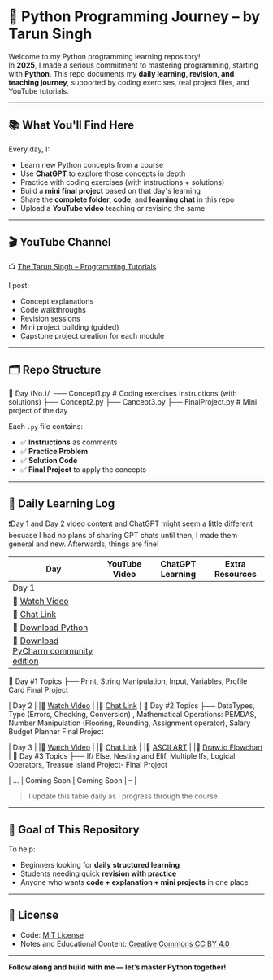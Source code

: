 # 🐍 Python Programming Journey – by Tarun Singh

Welcome to my Python programming learning repository!  
In **2025**, I made a serious commitment to mastering programming, starting with **Python**. This repo documents my **daily learning, revision, and teaching journey**, supported by coding exercises, real project files, and YouTube tutorials.

---

## 📚 What You'll Find Here

Every day, I:
- Learn new Python concepts from a course
- Use **ChatGPT** to explore those concepts in depth
- Practice with coding exercises (with instructions + solutions)
- Build a **mini final project** based on that day's learning
- Share the **complete folder**, **code**, and **learning chat** in this repo
- Upload a **YouTube video** teaching or revising the same

---

## 🎬 YouTube Channel

📺 [The Tarun Singh – Programming Tutorials](https://www.youtube.com/@The_Tarun_Singh)

I post:
- Concept explanations
- Code walkthroughs
- Revision sessions
- Mini project building (guided)
- Capstone project creation for each module

---

## 🗂️ Repo Structure

📁 Day (No.)/
├── Concept1.py # Coding exercises Instructions (with solutions)
├── Concept2.py 
├── Cancept3.py 
├── FinalProject.py # Mini project of the day

Each `.py` file contains:
- ✅ **Instructions** as comments
- ✅ **Practice Problem**
- ✅ **Solution Code**
- ✅ **Final Project** to apply the concepts

---

## 🧠 Daily Learning Log

❗Day 1 and Day 2 video content and ChatGPT might seem a little different becuase I had no plans of sharing GPT chats until then,
  I made them general and new. Afterwards, things are fine!

| Day | YouTube Video | ChatGPT Learning | Extra Resources |
|-----|---------------|------------------|------------------|
| Day 1 | 
|🔗 [Watch Video](https://youtu.be/S7sxcJ6DGyM?feature=shared) | 
|🔗 [Chat Link](https://chatgpt.com/share/682f27c5-4ea0-8000-8fcf-b6f123adb200) |
|🔗 [Download Python](https://www.python.org/downloads/) | 
|🔗 [Download PyCharm community edition](https://www.jetbrains.com/edu-products/download/#section=pycharm-edu) | 
🎯 Day #1 Topics
├── Print, String Manipulation, Input, Variables, Profile Card Final Project


| Day 2 | 
|🔗 [Watch Video](https://youtu.be/LK8TXTBVqXY) | 
|🔗 [Chat Link](https://chatgpt.com/share/683020f2-c120-8000-8993-98b1dff79eb6) |
🎯 Day #2 Topics
├── DataTypes,  Type (Errors, Checking, Conversion) ,  Mathematical Operations: PEMDAS, Number Manipulation (Flooring, Rounding, Assignment operator), Salary Budget Planner Final Project

| Day 3 | 
|🔗 [Watch Video](https://youtu.be/_-iRZ37yfak?si=Z_np07tAl7L9zN9c) | 
|🔗 [Chat Link](https://chatgpt.com/share/68315893-43e4-8000-af28-83bc464daa86) |
|🔗 [ASCII ART](https://ascii.co.uk/art) |
|🔗 [Draw.io Flowchart](https://app.diagrams.net/) |
🎯 Day #3 Topics
├── If/ Else, Nesting and Elif, Multiple Ifs, Logical Operators, Treasue Island Project- Final Project 

| ...   | Coming Soon  | Coming Soon       | – |

> I update this table daily as I progress through the course.

---

## 📌 Goal of This Repository

To help:
- Beginners looking for **daily structured learning**
- Students needing quick **revision with practice**
- Anyone who wants **code + explanation + mini projects** in one place

---

## 📝 License

- Code: [MIT License](LICENSE)
- Notes and Educational Content: [Creative Commons CC BY 4.0](https://creativecommons.org/licenses/by/4.0/)

---

**Follow along and build with me — let’s master Python together!**
